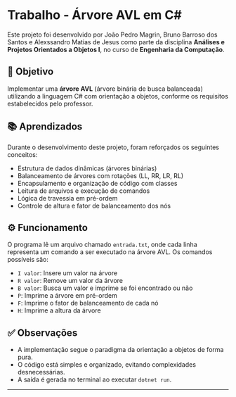 # Trabalho - Árvore AVL em C#

Este projeto foi desenvolvido por João Pedro Magrin, Bruno Barroso dos Santos e Alexssandro Matias de Jesus como parte da disciplina **Análises e Projetos Orientados a Objetos I**, no curso de **Engenharia da Computação**.

## 🎯 Objetivo

Implementar uma **árvore AVL** (árvore binária de busca balanceada) utilizando a linguagem C# com orientação a objetos, conforme os requisitos estabelecidos pelo professor.

## 📚 Aprendizados

Durante o desenvolvimento deste projeto, foram reforçados os seguintes conceitos:

- Estrutura de dados dinâmicas (árvores binárias)
- Balanceamento de árvores com rotações (LL, RR, LR, RL)
- Encapsulamento e organização de código com classes
- Leitura de arquivos e execução de comandos
- Lógica de travessia em pré-ordem
- Controle de altura e fator de balanceamento dos nós

## ⚙️ Funcionamento

O programa lê um arquivo chamado `entrada.txt`, onde cada linha representa um comando a ser executado na árvore AVL. Os comandos possíveis são:

- `I valor`: Insere um valor na árvore
- `R valor`: Remove um valor da árvore
- `B valor`: Busca um valor e imprime se foi encontrado ou não
- `P`: Imprime a árvore em pré-ordem
- `F`: Imprime o fator de balanceamento de cada nó
- `H`: Imprime a altura da árvore


## ✅ Observações

- A implementação segue o paradigma da orientação a objetos de forma pura.
- O código está simples e organizado, evitando complexidades desnecessárias.
- A saída é gerada no terminal ao executar `dotnet run`.

---


